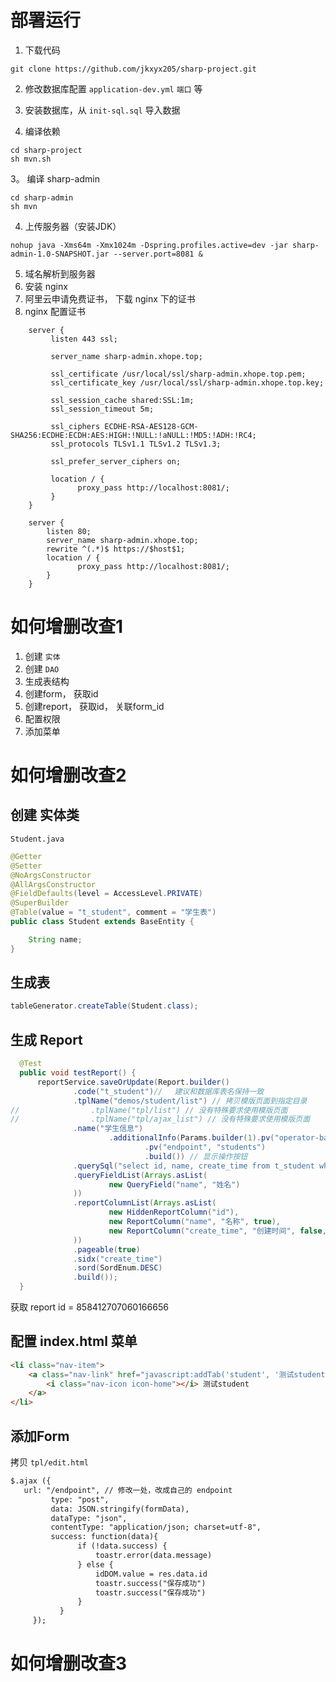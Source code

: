 # 部署运行
1. 下载代码
```shell
git clone https://github.com/jkxyx205/sharp-project.git
```
2. 修改数据库配置 `application-dev.yml` `端口` 等
3. 安装数据库，从 `init-sql.sql` 导入数据 


2. 编译依赖
```shell
cd sharp-project
sh mvn.sh
```
3。 编译 sharp-admin
```shell
cd sharp-admin
sh mvn
```
4. 上传服务器（安装JDK）
```shell
nohup java -Xms64m -Xmx1024m -Dspring.profiles.active=dev -jar sharp-admin-1.0-SNAPSHOT.jar --server.port=8081 &
```
5. 域名解析到服务器
6. 安装 nginx
7. 阿里云申请免费证书， 下载 nginx 下的证书
8. nginx 配置证书
```
    server {
         listen 443 ssl;
     
         server_name sharp-admin.xhope.top;
 
         ssl_certificate /usr/local/ssl/sharp-admin.xhope.top.pem;
         ssl_certificate_key /usr/local/ssl/sharp-admin.xhope.top.key;
 
         ssl_session_cache shared:SSL:1m;
         ssl_session_timeout 5m;
     
         ssl_ciphers ECDHE-RSA-AES128-GCM-SHA256:ECDHE:ECDH:AES:HIGH:!NULL:!aNULL:!MD5:!ADH:!RC4;
         ssl_protocols TLSv1.1 TLSv1.2 TLSv1.3;

         ssl_prefer_server_ciphers on;
 
         location / {
               proxy_pass http://localhost:8081/;
         }
    }
    
    server {
        listen 80;
        server_name sharp-admin.xhope.top;
        rewrite ^(.*)$ https://$host$1;
        location / {
               proxy_pass http://localhost:8081/;
        }
    }
```
# 如何增删改查1
1. 创建 `实体`
2. 创建 `DAO`
3. 生成表结构
4. 创建form， 获取id
5. 创建report， 获取id， 关联form_id
6. 配置权限
7. 添加菜单

# 如何增删改查2
## 创建 实体类
`Student.java`
```java
@Getter
@Setter
@NoArgsConstructor
@AllArgsConstructor
@FieldDefaults(level = AccessLevel.PRIVATE)
@SuperBuilder
@Table(value = "t_student", comment = "学生表")
public class Student extends BaseEntity {

    String name;
}
```

## 生成表
```java
tableGenerator.createTable(Student.class);
```

## 生成 Report
```java
  @Test
  public void testReport() {
      reportService.saveOrUpdate(Report.builder()
              .code("t_student")// 　建议和数据库表名保持一致
              .tplName("demos/student/list") // 拷贝模版页面到指定目录
//                .tplName("tpl/list") // 没有特殊要求使用模版页面
//                .tplName("tpl/ajax_list") // 没有特殊要求使用模版页面
              .name("学生信息")
                      .additionalInfo(Params.builder(1).pv("operator-bar", true) // 显示操作按钮
                              .pv("endpoint", "students")
                              .build()) // 显示操作按钮
              .querySql("select id, name, create_time from t_student where name like :name and is_deleted = 0")
              .queryFieldList(Arrays.asList(
                      new QueryField("name", "姓名")
              ))
              .reportColumnList(Arrays.asList(
                      new HiddenReportColumn("id"),
                      new ReportColumn("name", "名称", true),
                      new ReportColumn("create_time", "创建时间", false,null, Arrays.asList("localDateTimeConverter"))
              ))
              .pageable(true)
              .sidx("create_time")
              .sord(SordEnum.DESC)
              .build());
  }
```
获取 report id = 858412707060166656

## 配置 index.html 菜单
```html
<li class="nav-item">
    <a class="nav-link" href="javascript:addTab('student', '测试student', '/reports/858412707060166656')">
        <i class="nav-icon icon-home"></i> 测试student
    </a>
</li>
```
## 添加Form
拷贝 `tpl/edit.html`
```html
$.ajax ({
   url: "/endpoint", // 修改一处，改成自己的 endpoint
         type: "post",
         data: JSON.stringify(formData),
         dataType: "json",
         contentType: "application/json; charset=utf-8",
         success: function(data){
               if (!data.success) {
                   toastr.error(data.message)
               } else {
                   idDOM.value = res.data.id
                   toastr.success("保存成功")
                   toastr.success("保存成功")
               }
           }
     });
```
# 如何增删改查3